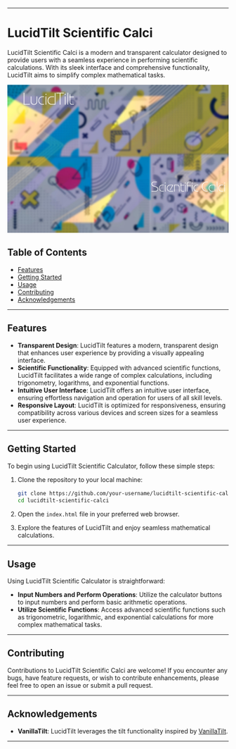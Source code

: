 
---

# LucidTilt Scientific Calci

LucidTilt Scientific Calci is a modern and transparent calculator designed to provide users with a seamless experience in performing scientific calculations. With its sleek interface and comprehensive functionality, LucidTilt aims to simplify complex mathematical tasks.

![!\[LucidTilt Scientific Calculator\](link-to-screenshot)](bcalci.jpg)

## Table of Contents

- [Features](#features)
- [Getting Started](#getting-started)
- [Usage](#usage)
- [Contributing](#contributing)
- [Acknowledgements](#acknowledgements)

---

## Features

- **Transparent Design**: LucidTilt features a modern, transparent design that enhances user experience by providing a visually appealing interface.
- **Scientific Functionality**: Equipped with advanced scientific functions, LucidTilt facilitates a wide range of complex calculations, including trigonometry, logarithms, and exponential functions.
- **Intuitive User Interface**: LucidTilt offers an intuitive user interface, ensuring effortless navigation and operation for users of all skill levels.
- **Responsive Layout**: LucidTilt is optimized for responsiveness, ensuring compatibility across various devices and screen sizes for a seamless user experience.

---

## Getting Started

To begin using LucidTilt Scientific Calculator, follow these simple steps:

1. Clone the repository to your local machine:

   ```bash
   git clone https://github.com/your-username/lucidtilt-scientific-calci.git
   cd lucidtilt-scientific-calci
   ```

2. Open the `index.html` file in your preferred web browser.
3. Explore the features of LucidTilt and enjoy seamless mathematical calculations.

---

## Usage

Using LucidTilt Scientific Calculator is straightforward:

- **Input Numbers and Perform Operations**: Utilize the calculator buttons to input numbers and perform basic arithmetic operations.
- **Utilize Scientific Functions**: Access advanced scientific functions such as trigonometric, logarithmic, and exponential calculations for more complex mathematical tasks.

---

## Contributing

Contributions to LucidTilt Scientific Calci are welcome! If you encounter any bugs, have feature requests, or wish to contribute enhancements, please feel free to open an issue or submit a pull request.

---

## Acknowledgements

- **VanillaTilt**: LucidTilt leverages the tilt functionality inspired by [VanillaTilt](https://github.com/micku7zu/vanilla-tilt-js).

--- 
